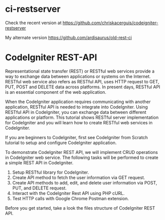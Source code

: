 # ci-restserver
Check the recent version at https://github.com/chriskacerguis/codeigniter-restserver

My alternate version https://github.com/ardisaurus/old-rest-ci


# CodeIgniter REST-API
Representational state transfer (REST) or RESTful web services provide a way to exchange data between applications or systems on the Internet. RESTful web service also refers as RESTful API, uses HTTP request to GET, PUT, POST and DELETE data across platforms. In present days, RESTful API is an essential component of the web application.

When the CodeIgniter application requires communicating with another application, RESTful API is needed to integrate into CodeIgniter. Using RESTful API in CodeIgniter, you can exchange data between different applications or platform. This tutorial shows RESTful server implementation for CodeIgniter and you will learn how to create RESTful web services in CodeIgniter.

If you are beginners to CodeIgniter, first see CodeIgniter from Scratch tutorial to setup and configure CodeIgniter application.

To demonstrate CodeIgniter REST API, we will implement CRUD operations in CodeIgniter web service. The following tasks will be performed to create a simple REST API in CodeIgniter.

1. Setup RESTful library for CodeIgniter.
2. Create API method to fetch the user information via GET request.
3. Create API methods to add, edit, and delete user information via POST, PUT, and DELETE request.
4. Interact with the CodeIgniter Rest API using PHP cURL.
5. Test HTTP calls with Google Chrome Postman extension.

Before you get started, take a look the files structure of CodeIgniter REST API.
